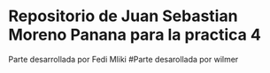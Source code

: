 # Repositorio de Juan Sebastian Moreno Panana para la practica 4
 Parte desarrollada por Fedi Mliki
#Parte desarollada por wilmer

